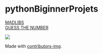 # pythonBiginnerProjets

[MADLIBS](madlibs)  
[GUESS THE NUMBER](guessTheNumber)  

<a href = "https://github.com/devil-prog/pythonBiginnerProjets/graphs/contributors">
  <img src = "https://contrib.rocks/preview?repo=devil-prog%2FpythonBiginnerProjets">
</a>

Made with [contributors-img](https://contrib.rocks).
